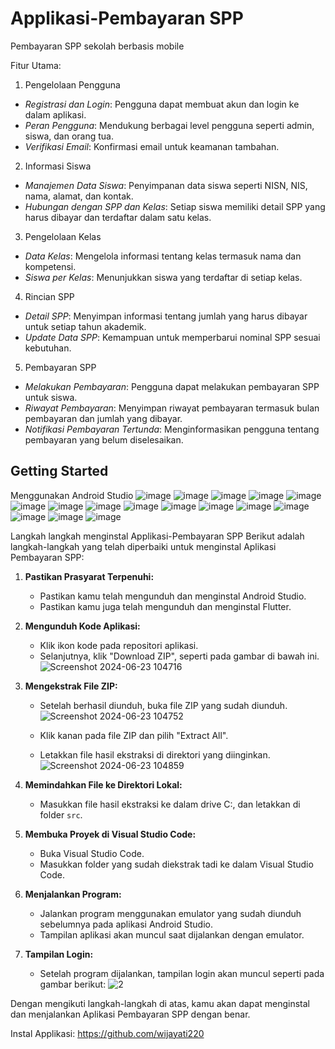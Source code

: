 # Applikasi-Pembayaran SPP

Pembayaran SPP sekolah berbasis mobile

 Fitur Utama:
 1. Pengelolaan Pengguna
- *Registrasi dan Login*: Pengguna dapat membuat akun dan login ke dalam aplikasi.
- *Peran Pengguna*: Mendukung berbagai level pengguna seperti admin, siswa, dan orang tua.
- *Verifikasi Email*: Konfirmasi email untuk keamanan tambahan.

 2. Informasi Siswa
- *Manajemen Data Siswa*: Penyimpanan data siswa seperti NISN, NIS, nama, alamat, dan kontak.
- *Hubungan dengan SPP dan Kelas*: Setiap siswa memiliki detail SPP yang harus dibayar dan terdaftar dalam satu kelas.

 3. Pengelolaan Kelas
- *Data Kelas*: Mengelola informasi tentang kelas termasuk nama dan kompetensi.
- *Siswa per Kelas*: Menunjukkan siswa yang terdaftar di setiap kelas.

 4. Rincian SPP
- *Detail SPP*: Menyimpan informasi tentang jumlah yang harus dibayar untuk setiap tahun akademik.
- *Update Data SPP*: Kemampuan untuk memperbarui nominal SPP sesuai kebutuhan.

5. Pembayaran SPP
- *Melakukan Pembayaran*: Pengguna dapat melakukan pembayaran SPP untuk siswa.
- *Riwayat Pembayaran*: Menyimpan riwayat pembayaran termasuk bulan pembayaran dan jumlah yang dibayar.
- *Notifikasi Pembayaran Tertunda*: Menginformasikan pengguna tentang pembayaran yang belum diselesaikan.

## Getting Started


Menggunakan Android Studio
![image](https://github.com/wijayati220/my-flutter-app/assets/172412195/a57da828-9666-4108-b82b-94f61f15da64)
![image](https://github.com/wijayati220/my-flutter-app/assets/172412195/81d80cf4-5031-4456-b45f-9200a9dc3197)
![image](https://github.com/wijayati220/my-flutter-app/assets/172412195/2cc43ee5-e089-4fce-afbc-4204e26e83df)
![image](https://github.com/wijayati220/my-flutter-app/assets/172412195/f54748a6-695d-4c00-b541-2714dd70b63a)
![image](https://github.com/wijayati220/my-flutter-app/assets/172412195/3a434049-6704-4c31-86ae-ef93a284a754)
![image](https://github.com/wijayati220/my-flutter-app/assets/172412195/4f9270f2-e43e-4a32-be9f-283067a2e2ec)
![image](https://github.com/wijayati220/my-flutter-app/assets/172412195/520a8f2b-4043-418e-9509-bb603913c330)
![image](https://github.com/wijayati220/my-flutter-app/assets/172412195/3cc7500b-3752-44de-ba9e-3c8124506a4a)
![image](https://github.com/wijayati220/my-flutter-app/assets/172412195/1bffd164-98ed-4cd9-b8ef-979107b191bc)
![image](https://github.com/wijayati220/my-flutter-app/assets/172412195/fde621d3-0575-49c6-9fe9-dcb294cad766)
![image](https://github.com/wijayati220/my-flutter-app/assets/172412195/1bca7baa-27cb-4e2c-8344-6c6440d47be8)
![image](https://github.com/wijayati220/my-flutter-app/assets/172412195/9064ce35-1573-44b4-8a63-b518a8da5b45)
![image](https://github.com/wijayati220/my-flutter-app/assets/172412195/8bb16cfa-3a81-4451-8649-a3bdc3a00846)
![image](https://github.com/wijayati220/my-flutter-app/assets/172412195/1bb20251-864f-44f9-b529-d95d8a16c065)
![image](https://github.com/wijayati220/my-flutter-app/assets/172412195/7fcaab48-923f-4bf2-9299-36be5fb6521e)
![image](https://github.com/wijayati220/my-flutter-app/assets/172412195/ab8ab2c3-6c7b-4c22-bef9-166284fe2bcd)

Langkah langkah menginstal Applikasi-Pembayaran SPP 
Berikut adalah langkah-langkah yang telah diperbaiki untuk menginstal Aplikasi Pembayaran SPP:

1. **Pastikan Prasyarat Terpenuhi:**
   - Pastikan kamu telah mengunduh dan menginstal Android Studio.
   - Pastikan kamu juga telah mengunduh dan menginstal Flutter.

2. **Mengunduh Kode Aplikasi:**
   - Klik ikon kode pada repositori aplikasi.
   - Selanjutnya, klik "Download ZIP", seperti pada gambar di bawah ini.
    ![Screenshot 2024-06-23 104716](https://github.com/wijayati220/my-flutter-app/assets/172412195/dc285f72-3c6e-4b2c-a477-85a894dd826e)


3. **Mengekstrak File ZIP:**
   - Setelah berhasil diunduh, buka file ZIP yang sudah diunduh.
    ![Screenshot 2024-06-23 104752](https://github.com/wijayati220/my-flutter-app/assets/172412195/66615d1c-ef2b-40bd-9868-0bc08ae7e227)

   - Klik kanan pada file ZIP dan pilih "Extract All".
   - Letakkan file hasil ekstraksi di direktori yang diinginkan.
     ![Screenshot 2024-06-23 104859](https://github.com/wijayati220/my-flutter-app/assets/172412195/1a18898d-d59b-42cd-9f8a-7109d1166d17)


4. **Memindahkan File ke Direktori Lokal:**
   - Masukkan file hasil ekstraksi ke dalam drive C:, dan letakkan di folder `src`.

5. **Membuka Proyek di Visual Studio Code:**
   - Buka Visual Studio Code.
   - Masukkan folder yang sudah diekstrak tadi ke dalam Visual Studio Code.

6. **Menjalankan Program:**
   - Jalankan program menggunakan emulator yang sudah diunduh sebelumnya pada aplikasi Android Studio.
   - Tampilan aplikasi akan muncul saat dijalankan dengan emulator.

7. **Tampilan Login:**
   - Setelah program dijalankan, tampilan login akan muncul seperti pada gambar berikut:
    ![2](https://github.com/wijayati220/my-flutter-app/assets/172412195/e15885a8-af3b-4a73-9864-8ee00f5dcbe1)


Dengan mengikuti langkah-langkah di atas, kamu akan dapat menginstal dan menjalankan Aplikasi Pembayaran SPP dengan benar.


Instal Applikasi:
https://github.com/wijayati220



